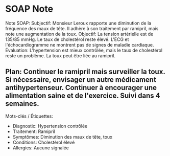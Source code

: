 # SOAP Note

Note SOAP:
Subjectif: Monsieur Leroux rapporte une diminution de la fréquence des maux de tête. Il adhère à son traitement par ramipril, mais note une augmentation de la toux.
Objectif: La tension artérielle est de 135/85 mmHg. Le taux de cholestérol reste élevé. L'ECG et l'échocardiogramme ne montrent pas de signes de maladie cardiaque.
Évaluation: L'hypertension est mieux contrôlée, mais le taux de cholestérol reste un problème. La toux peut être liée au ramipril.
## Plan: Continuer le ramipril mais surveiller la toux. Si nécessaire, envisager un autre médicament antihypertenseur. Continuer à encourager une alimentation saine et de l'exercice. Suivi dans 4 semaines.
Mots-clés / Étiquettes:
- Diagnostic: Hypertension contrôlée
- Traitement: Ramipril
- Symptômes: Diminution des maux de tête, toux
- Conditions: Cholestérol élevé
- Allergies: Aucune signalée
